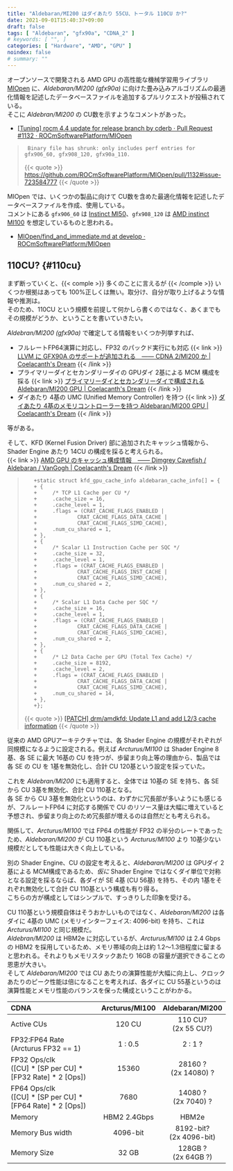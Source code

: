 ```yaml
---
title: "Aldebaran/MI200 はダイあたり 55CU、トータル 110CU か?"
date: 2021-09-01T15:40:37+09:00
draft: false
tags: [ "Aldebaran", "gfx90a", "CDNA_2" ]
# keywords: [ "", ]
categories: [ "Hardware", "AMD", "GPU" ]
noindex: false
# summary: ""
---
```


オープンソースで開発される AMD GPU の高性能な機械学習用ライブラリ [MIOpen](https://github.com/ROCmSoftwarePlatform/MIOpen) に、*Aldebaran/MI200 (gfx90a)* に向けた畳み込みアルゴリズムの最適化情報を記述したデータベースファイルを追加するプルリクエストが投稿されている。  
そこに *Aldebran/MI200* の CU数を示すようなコメントがあった。  

 * [[Tuning] rocm 4.4 update for release branch by cderb · Pull Request #1132 · ROCmSoftwarePlatform/MIOpen](https://github.com/ROCmSoftwarePlatform/MIOpen/pull/1132)

 > 		Binary file has shrunk: only includes perf entries for gfx906_60, gfx908_120, gfx90a_110.
 >
 > {{< quote >}} <https://github.com/ROCmSoftwarePlatform/MIOpen/pull/1132#issue-723584777> {{< /quote >}}

MIOpen では、いくつかの製品に向けて CU数を含めた最適化情報を記述したデータベースファイルを作成、使用している。  
コメントにある `gfx906_60` は [Instinct MI50](https://www.amd.com/en/products/professional-graphics/instinct-mi50-32gb#product-specs)、`gfx908_120` は [AMD instinct MI100](https://www.amd.com/en/products/server-accelerators/instinct-mi100#product-specs) を想定しているものと思われる。  

 * [MIOpen/find_and_immediate.md at develop · ROCmSoftwarePlatform/MIOpen](https://github.com/ROCmSoftwarePlatform/MIOpen/blob/develop/doc/src/find_and_immediate.md#limitations-of-immediate-mode)

## 110CU? {#110cu}

まず断っていくと、{{< comple >}} 多くのことに言えるが {{< /comple >}} いくつか根拠はあっても 100%正しくは無い。取分け、自分が取り上げるような情報や推測は。  
そのため、110CU という規模を前提して何かしら書くのではなく、あくまでもその規模がどうか、ということを書いていきたい。  

*Aldebran/MI200 (gfx90a)* で確定してる情報をいくつか列挙すれば、  

 * フルレートFP64演算に対応し、FP32 のパックド実行にも対応
    {{< link >}} [LLVM に GFX90A のサポートが追加される　―― CDNA 2/MI200 か | Coelacanth's Dream](/posts/2021/02/19/llvm-gfx90a/#pkfp32-fullfp64) {{< /link >}}
 * プライマリーダイとセカンダリーダイの GPUダイ 2基による MCM 構成を採る
    {{< link >}} [プライマリーダイとセカンダリーダイで構成される Aldebaran/MI200 GPU | Coelacanth's Dream](/posts/2021/06/09/aldebaran-primary-secondary/) {{< /link >}}
 * ダイあたり 4基の UMC (Unified Memory Controller) を持つ
    {{< link >}} [ダイあたり 4基のメモリコントローラーを持つ Aldebaran/MI200 GPU | Coelacanth's Dream](/posts/2021/07/01/aldebaran-gpu-edac/) {{< /link >}}

等がある。  

そして、KFD (Kernel Fusion Driver) 部に追加されたキャッシュ情報から、Shader Engine あたり 14CU の構成を採ると考えられる。  
{{< link >}} [AMD GPU のキャッシュ構成情報　―― Dimgrey Cavefish / Aldebaran / VanGogh | Coelacanth's Dream](/posts/2021/03/30/amdgpu_cache_info/) {{< /link >}}

 >        +static struct kfd_gpu_cache_info aldebaran_cache_info[] = {
 >        +	{
 >        +		/* TCP L1 Cache per CU */
 >        +		.cache_size = 16,
 >        +		.cache_level = 1,
 >        +		.flags = (CRAT_CACHE_FLAGS_ENABLED |
 >        +				CRAT_CACHE_FLAGS_DATA_CACHE |
 >        +				CRAT_CACHE_FLAGS_SIMD_CACHE),
 >        +		.num_cu_shared = 1,
 >        +	},
 >        +	{
 >        +		/* Scalar L1 Instruction Cache per SQC */
 >        +		.cache_size = 32,
 >        +		.cache_level = 1,
 >        +		.flags = (CRAT_CACHE_FLAGS_ENABLED |
 >        +				CRAT_CACHE_FLAGS_INST_CACHE |
 >        +				CRAT_CACHE_FLAGS_SIMD_CACHE),
 >        +		.num_cu_shared = 2,
 >        +	},
 >        +	{
 >        +		/* Scalar L1 Data Cache per SQC */
 >        +		.cache_size = 16,
 >        +		.cache_level = 1,
 >        +		.flags = (CRAT_CACHE_FLAGS_ENABLED |
 >        +				CRAT_CACHE_FLAGS_DATA_CACHE |
 >        +				CRAT_CACHE_FLAGS_SIMD_CACHE),
 >        +		.num_cu_shared = 2,
 >        +	},
 >        +	{
 >        +		/* L2 Data Cache per GPU (Total Tex Cache) */
 >        +		.cache_size = 8192,
 >        +		.cache_level = 2,
 >        +		.flags = (CRAT_CACHE_FLAGS_ENABLED |
 >        +				CRAT_CACHE_FLAGS_DATA_CACHE |
 >        +				CRAT_CACHE_FLAGS_SIMD_CACHE),
 >        +		.num_cu_shared = 14,
 >        +	},
 >        +};
 >
 > {{< quote >}} [[PATCH] drm/amdkfd: Update L1 and add L2/3 cache information](https://lists.freedesktop.org/archives/amd-gfx/2021-March/061392.html) {{< /quote >}}

従来の AMD GPUアーキテクチャでは、各 Shader Engine の規模がそれぞれが同規模になるように設定される。例えば *Arcturus/MI100* は Shader Engine 8基、各 SE に最大 16基の CU を持つが、歩留まり向上等の理由から、製品では各 SE の CU を 1基を無効化し、合計 CU 120基という設定を採っていた。  

これを *Aldebran/MI200* にも適用すると、全体では 10基の SE を持ち、各 SE から CU 3基を無効化、合計 CU 110基となる。  
各 SE から CU 3基を無効化というのは、わずかに冗長部が多いようにも感じるが、フルレートFP64 に対応する関係で CU のリソース量は大幅に増えていると予想され、歩留まり向上のため冗長部が増えるのは自然だとも考えられる。  

関係して、*Arcturus/MI100* では FP64 の性能が FP32 の半分のレートであったため、*Aldebaran/MI200* が CU 110基という *Arcturus/MI100* より 10基少ない規模だとしても性能は大きく向上している。  

別の Shader Engine、CU の設定を考えると、*Aldebaran/MI200* は GPUダイ 2基による MCM構成であるため、*仮に* Shader Engine ではなくダイ単位で対称となる設定を採るならば、各ダイが SE 4基 (CU 56基) を持ち、その内 1基をそれぞれ無効化して合計 CU 110基という構成も有り得る。  
こちらの方が構成としてはシンプルで、すっきりした印象を受ける。  

CU 110基という規模自体はそうおかしいものではなく、*Aldebaran/MI200* は各ダイに 4基の UMC (メモリインターフェイス: 4096-bit) を持ち、これは *Arcturus/MI100* と同じ規模だ。  
*Aldebran/MI200* は HBM2e に対応しているが、*Arcturus/MI100* は 2.4 Gbps の HBM2 を採用しているため、メモリ帯域の向上は約 1.2〜1.3倍程度に留まると思われる。それよりもメモリスタックあたり 16GB の容量が選択できることの恩恵が大きい。  
そして *Aldebaran/MI200* では CU あたりの演算性能が大幅に向上し、クロックあたりのピーク性能は倍になることを考えれば、各ダイに CU 55基というのは演算性能とメモリ性能のバランスを保った構成ということがわかる。  

| CDNA | Arcturus/MI100 | Aldebaran/MI200 |
| :-- | :--: | :--: |
| Active CUs | 120 CU | 110 CU?<br> (2x 55 CU?) |
| FP32:FP64 Rate <br> (Arcturus FP32 == 1) | 1 : 0.5 | 2 : 1 ? |
| FP32 Ops/clk<br>([CU] * [SP per CU] * [FP32 Rate] * 2 [Ops]) | 15360 | 28160 ?<br>(2x 14080) ? |
| FP64 Ops/clk<br>([CU] * [SP per CU] * [FP64 Rate] * 2 [Ops]) | 7680 | 14080 ?<br>(2x 7040) ? |
| Memory | HBM2 2.4Gbps  | HBM2e |
| Memory Bus width | 4096-bit | 8192-bit? <br> (2x 4096-bit) |
| Memory Size | 32 GB | 128GB ? <br> (2x 64GB ?) |


